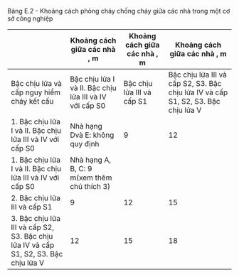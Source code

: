 Bảng E.2 - Khoảng cách phòng cháy chống cháy giữa các nhà trong một cơ sở công nghiệp

|                                                                                      | Khoảng cách giữa các nhà , m                            | Khoảng cách giữa các nhà , m   | Khoảng cách giữa các nhà , m                                                      |
|--------------------------------------------------------------------------------------|---------------------------------------------------------|--------------------------------|-----------------------------------------------------------------------------------|
| Bậc chịu lửa và cấp nguy hiểm cháy kết cấu                                           | Bậc chịu lửa I và II. Bậc chịu lửa III và IV với cấp S0 | Bậc chịu lửa III và cấp S1     | Bậc chịu lửa III và cấp S2, S3. Bậc chịu lửa IV và cấp S1, S2, S3. Bậc chịu lửa V |
| 1. Bậc chịu lửa I và II. Bậc chịu lửa III và IV với cấp S0                           | Nhà hạng Dvà E: không quy định                          | 9                              | 12                                                                                |
| 1. Bậc chịu lửa I và II. Bậc chịu lửa III và IV với cấp S0                           | Nhà hạng A, B, C: 9 m(xem thêm chú thích 3)             |                                |                                                                                   |
| 2. Bậc chịu lửa III và cấp S1                                                        | 9                                                       | 12                             | 15                                                                                |
| 3. Bậc chịu lửa III và cấp S2, S3. Bậc chịu lửa IV và cấp S1, S2, S3. Bậc chịu lửa V | 12                                                      | 15                             | 18                                                                                |